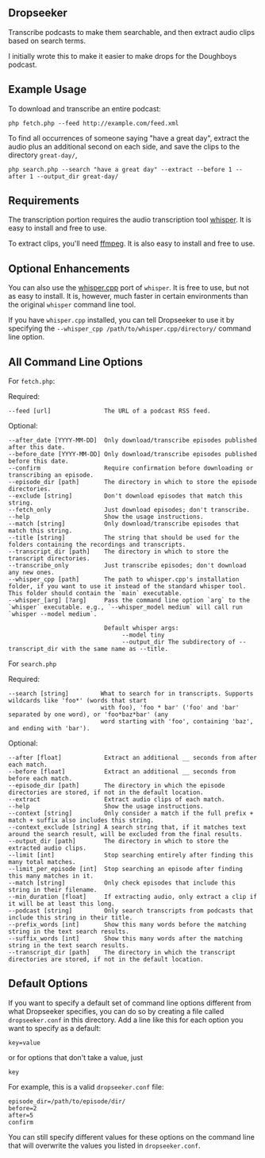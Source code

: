 Dropseeker
---------
Transcribe podcasts to make them searchable, and then extract audio clips based on search terms.

I initially wrote this to make it easier to make drops for the Doughboys podcast.

Example Usage
-------------
To download and transcribe an entire podcast:

`php fetch.php --feed http://example.com/feed.xml`

To find all occurrences of someone saying "have a great day", extract the audio plus an additional second on each side, and save the clips to the directory `great-day/`,

`php search.php --search "have a great day" --extract --before 1 --after 1 --output_dir great-day/`

Requirements
------------
The transcription portion requires the audio transcription tool [whisper](https://github.com/openai/whisper). It is easy to install and free to use.

To extract clips, you'll need [ffmpeg](https://ffmpeg.org/download.html). It is also easy to install and free to use.

Optional Enhancements
---------------------
You can also use the [whisper.cpp](https://github.com/ggerganov/whisper.cpp) port of `whisper`. It is free to use, but not as easy to install. It is, however, much faster in certain environments than the original `whisper` command line tool.

If you have `whisper.cpp` installed, you can tell Dropseeker to use it by specifying the `--whisper_cpp /path/to/whisper.cpp/directory/` command line option.

All Command Line Options
------------------------

For `fetch.php`:

Required:

```
--feed [url]               The URL of a podcast RSS feed.
```

Optional:

```
--after_date [YYYY-MM-DD]  Only download/transcribe episodes published after this date.
--before_date [YYYY-MM-DD] Only download/transcribe episodes published before this date.
--confirm                  Require confirmation before downloading or transcribing an episode.
--episode_dir [path]       The directory in which to store the episode directories.
--exclude [string]         Don't download episodes that match this string.
--fetch_only               Just download episodes; don't transcribe.
--help                     Show the usage instructions.
--match [string]           Only download/transcribe episodes that match this string.
--title [string]           The string that should be used for the folders containing the recordings and transcripts.
--transcript_dir [path]    The directory in which to store the transcript directories.
--transcribe_only          Just transcribe episodes; don't download any new ones.
--whisper_cpp [path]       The path to whisper.cpp's installation folder, if you want to use it instead of the standard whisper tool. This folder should contain the `main` executable.
--whisper_[arg] [?arg]     Pass the command line option `arg` to the `whisper` executable. e.g., `--whisper_model medium` will call run `whisper --model medium`.

                           Default whisper args:
                                --model tiny
                                --output_dir The subdirectory of --transcript_dir with the same name as --title.
```

For `search.php`

Required:

```
--search [string]         What to search for in transcripts. Supports wildcards like 'foo*' (words that start
                          with foo), 'foo * bar' ('foo' and 'bar' separated by one word), or 'foo*baz*bar' (any
                          word starting with 'foo', containing 'baz', and ending with 'bar').
```

Optional:

```
--after [float]            Extract an additional __ seconds from after each match.
--before [float]           Extract an additional __ seconds from before each match.
--episode_dir [path]       The directory in which the episode directories are stored, if not in the default location.
--extract                  Extract audio clips of each match.
--help                     Show the usage instructions.
--context [string]         Only consider a match if the full prefix + match + suffix also includes this string.
--context_exclude [string] A search string that, if it matches text around the search result, will be excluded from the final results.
--output_dir [path]        The directory in which to store the extracted audio clips.
--limit [int]              Stop searching entirely after finding this many total matches.
--limit_per_episode [int]  Stop searching an episode after finding this many matches in it.
--match [string]           Only check episodes that include this string in their filename.
--min_duration [float]     If extracting audio, only extract a clip if it will be at least this long.
--podcast [string]         Only search transcripts from podcasts that include this string in their title.
--prefix_words [int]       Show this many words before the matching string in the text search results.
--suffix_words [int]       Show this many words after the matching string in the text search results.
--transcript_dir [path]    The directory in which the transcript directories are stored, if not in the default location.
```

Default Options
---------------
If you want to specify a default set of command line options different from what Dropseeker specifies, you can do so by creating a file called `dropseeker.conf` in this directory. Add a line like this for each option you want to specify as a default:

```
key=value
```

or for options that don't take a value, just

```
key
```

For example, this is a valid `dropseeker.conf` file:

```
episode_dir=/path/to/episode/dir/
before=2
after=5
confirm
```

You can still specify different values for these options on the command line that will overwrite the values you listed in `dropseeker.conf`.
